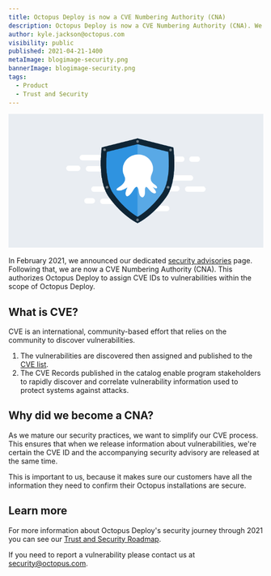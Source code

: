 ```yaml
---
title: Octopus Deploy is now a CVE Numbering Authority (CNA)
description: Octopus Deploy is now a CVE Numbering Authority (CNA). We can assign CVE IDs to vulnerabilities within our scope, and customers can confirm their installations are secure.
author: kyle.jackson@octopus.com
visibility: public
published: 2021-04-21-1400
metaImage: blogimage-security.png
bannerImage: blogimage-security.png
tags:
  - Product
  - Trust and Security
---
```


![Octopus on shield to represent security](blogimage-security.png)

In February 2021, we announced our dedicated [security advisories](https://octopus.com/blog/security-advisories) page. Following that, we are now a CVE Numbering Authority (CNA). This authorizes Octopus Deploy to assign CVE IDs to vulnerabilities within the scope of Octopus Deploy.

## What is CVE?

CVE is an international, community-based effort that relies on the community to discover vulnerabilities.

1. The vulnerabilities are discovered then assigned and published to the [CVE list](https://cve.mitre.org/about/terminology.html). 
1. The CVE Records published in the catalog enable program stakeholders to rapidly discover and correlate vulnerability information used to protect systems against attacks.

## Why did we become a CNA?

As we mature our security practices, we want to simplify our CVE process.  This ensures that when we release information about vulnerabilities, we're certain the CVE ID and the accompanying security advisory are released at the same time. 

This is important to us, because it makes sure our customers have all the information they need to confirm their Octopus installations are secure.

## Learn more

For more information about Octopus Deploy's security journey through 2021 you can see our [Trust and Security Roadmap](https://github.com/OctopusDeploy/Issues/issues/6523).

If you need to report a vulnerability please contact us at [security@octopus.com](mailto:security@octopus.com).
